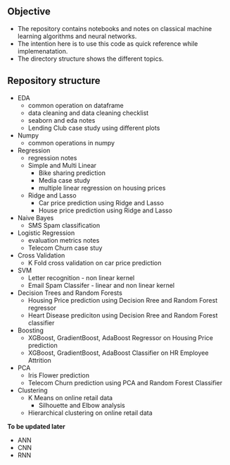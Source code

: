 ## Objective
- The repository contains notebooks and notes on classical machine learning algorithms and neural networks.
- The intention here is to use this code as quick reference while implemenatation.
- The directory structure shows the different topics.

## Repository structure
- EDA
  -  common operation on dataframe
  -  data cleaning and data cleaning checklist
  -  seaborn and eda notes
  -  Lending Club case study using different plots
- Numpy
  -  common operations in numpy
- Regression
  - regression notes
  - Simple and Multi Linear
    - Bike sharing prediction
    - Media case study
    - multiple linear regression on housing prices
  - Ridge and Lasso
    - Car price prediction using Ridge and Lasso
    - House price prediction using Ridge and Lasso
- Naive Bayes
  - SMS Spam classification
- Logistic Regression
  - evaluation metrics notes
  - Telecom Churn case stuy
- Cross Validation
  - K Fold cross validation on car price prediction
- SVM
  - Letter recognition - non linear kernel
  - Email Spam Classifer - linear and non linear kernel
- Decision Trees and Random Forests 
  - Housing Price prediction using Decision Rree and Random Forest regressor
  - Heart Disease prediciton using Decision Rree and Random Forest classifier
- Boosting
  - XGBoost, GradientBoost, AdaBoost Regressor on Housing Price prediction
  - XGBoost, GradientBoost, AdaBoost Classifier on HR Employee Attrition
- PCA
  - Iris Flower prediction
  - Telecom Churn prediction using PCA and Random Forest Classifier
- Clustering
  - K Means on online retail data
    - Silhouette and Elbow analysis
  - Hierarchical clustering on online retail data

**To be updated later**
- ANN
- CNN
- RNN
